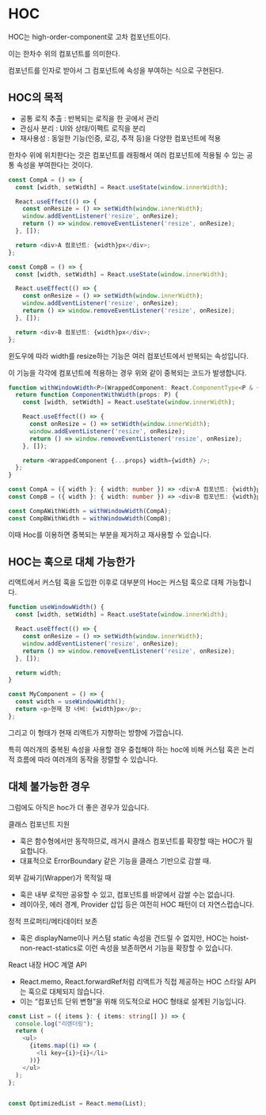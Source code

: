 # HOC

HOC는 high-order-component로 고차 컴포넌트이다.

이는 한차수 위의 컴포넌트를 의미한다.

컴포넌트를 인자로 받아서 그 컴포넌트에 속성을 부여하는 식으로 구현된다.

## HOC의 목적

- 공통 로직 추출 : 반복되는 로직을 한 곳에서 관리
- 관심사 분리 : UI와 상태/이펙트 로직을 분리
- 재사용성 : 동일한 기능(인증, 로깅, 추적 등)을 다양한 컴포넌트에 적용

한차수 위에 위치한다는 것은 컴포넌트를 래핑해서 여러 컴포넌트에 적용될 수 있는 공통 속성을 부여한다는 것이다.

```ts
const CompA = () => {
  const [width, setWidth] = React.useState(window.innerWidth);

  React.useEffect(() => {
    const onResize = () => setWidth(window.innerWidth);
    window.addEventListener('resize', onResize);
    return () => window.removeEventListener('resize', onResize);
  }, []);

  return <div>A 컴포넌트: {width}px</div>;
};

const CompB = () => {
  const [width, setWidth] = React.useState(window.innerWidth);

  React.useEffect(() => {
    const onResize = () => setWidth(window.innerWidth);
    window.addEventListener('resize', onResize);
    return () => window.removeEventListener('resize', onResize);
  }, []);

  return <div>B 컴포넌트: {width}px</div>;
};
```

윈도우에 따라 width를 resize하는 기능은 여러 컴포넌트에서 반복되는 속성입니다.

이 기능을 각각에 컴포넌트에 적용하는 경우 위와 같이 중복되는 코드가 발생합니다.

```ts
function withWindowWidth<P>(WrappedComponent: React.ComponentType<P & { width: number }>) {
  return function ComponentWithWidth(props: P) {
    const [width, setWidth] = React.useState(window.innerWidth);

    React.useEffect(() => {
      const onResize = () => setWidth(window.innerWidth);
      window.addEventListener('resize', onResize);
      return () => window.removeEventListener('resize', onResize);
    }, []);

    return <WrappedComponent {...props} width={width} />;
  };
}

const CompA = ({ width }: { width: number }) => <div>A 컴포넌트: {width}px</div>;
const CompB = ({ width }: { width: number }) => <div>B 컴포넌트: {width}px</div>;

const CompAWithWidth = withWindowWidth(CompA);
const CompBWithWidth = withWindowWidth(CompB);
```

이때 Hoc를 이용하면 중복되는 부분을 제거하고 재사용할 수 있습니다.





## HOC는 훅으로 대체 가능한가

리액트에서 커스텀 훅을 도입한 이후로 대부분의 Hoc는 커스텀 훅으로 대체 가능합니다.

```ts
function useWindowWidth() {
  const [width, setWidth] = React.useState(window.innerWidth);

  React.useEffect(() => {
    const onResize = () => setWidth(window.innerWidth);
    window.addEventListener('resize', onResize);
    return () => window.removeEventListener('resize', onResize);
  }, []);

  return width;
}

const MyComponent = () => {
  const width = useWindowWidth();
  return <p>현재 창 너비: {width}px</p>;
};
```

그리고 이 형태가 현재 리액트가 지향하는 방향에 가깝습니다.

특히 여러개의 중복된 속성을 사용할 경우 중첩해야 하는 hoc에 비해 커스텀 훅은 논리적 흐름에 따라 여러개의 동작을 정렬할 수 있습니다.



## 대체 불가능한 경우

그럼에도 아직은 hoc가 더 좋은 경우가 있습니다.



클래스 컴포넌트 지원

- 훅은 함수형에서만 동작하므로, 레거시 클래스 컴포넌트를 확장할 때는 HOC가 필요합니다.
- 대표적으로 ErrorBoundary 같은 기능을 클래스 기반으로 감쌀 때.



외부 감싸기(Wrapper)가 목적일 때

- 훅은 내부 로직만 공유할 수 있고, 컴포넌트를 바깥에서 감쌀 수는 없습니다.
- 레이아웃, 에러 경계, Provider 삽입 등은 여전히 HOC 패턴이 더 자연스럽습니다.



정적 프로퍼티/메타데이터 보존

- 훅은 displayName이나 커스텀 static 속성을 건드릴 수 없지만, HOC는 hoist-non-react-statics로 이런 속성을 보존하면서 기능을 확장할 수 있습니다.

  

React 내장 HOC 계열 API

- React.memo, React.forwardRef처럼 리액트가 직접 제공하는 HOC 스타일 API는 훅으로 대체되지 않습니다.
- 이는 “컴포넌트 단위 변형”을 위해 의도적으로 HOC 형태로 설계된 기능입니다.

```ts
const List = ({ items }: { items: string[] }) => {
  console.log("리렌더링");
  return (
    <ul>
      {items.map((i) => (
        <li key={i}>{i}</li>
      ))}
    </ul>
  );
};


const OptimizedList = React.memo(List);
```

